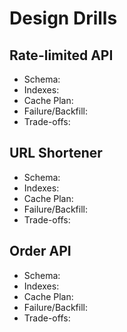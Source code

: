 # Design Drills

## Rate-limited API
- Schema:
- Indexes:
- Cache Plan:
- Failure/Backfill:
- Trade-offs:

## URL Shortener
- Schema:
- Indexes:
- Cache Plan:
- Failure/Backfill:
- Trade-offs:

## Order API
- Schema:
- Indexes:
- Cache Plan:
- Failure/Backfill:
- Trade-offs:
